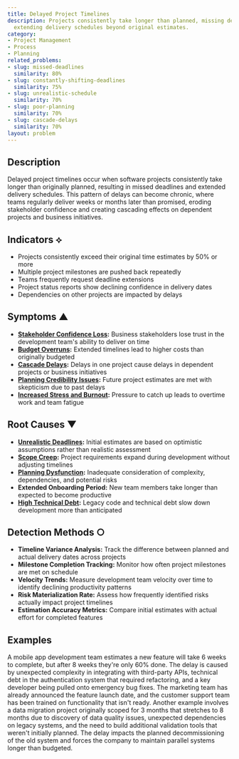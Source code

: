 ```yaml
---
title: Delayed Project Timelines
description: Projects consistently take longer than planned, missing deadlines and
  extending delivery schedules beyond original estimates.
category:
- Project Management
- Process
- Planning
related_problems:
- slug: missed-deadlines
  similarity: 80%
- slug: constantly-shifting-deadlines
  similarity: 75%
- slug: unrealistic-schedule
  similarity: 70%
- slug: poor-planning
  similarity: 70%
- slug: cascade-delays
  similarity: 70%
layout: problem
---
```


## Description

Delayed project timelines occur when software projects consistently take longer than originally planned, resulting in missed deadlines and extended delivery schedules. This pattern of delays can become chronic, where teams regularly deliver weeks or months later than promised, eroding stakeholder confidence and creating cascading effects on dependent projects and business initiatives.

## Indicators ⟡

- Projects consistently exceed their original time estimates by 50% or more
- Multiple project milestones are pushed back repeatedly
- Teams frequently request deadline extensions
- Project status reports show declining confidence in delivery dates
- Dependencies on other projects are impacted by delays

## Symptoms ▲

- **[Stakeholder Confidence Loss](stakeholder-confidence-loss.md):** Business stakeholders lose trust in the development team's ability to deliver on time
- **[Budget Overruns](budget-overruns.md):** Extended timelines lead to higher costs than originally budgeted
- **[Cascade Delays](cascade-delays.md):** Delays in one project cause delays in dependent projects or business initiatives
- **[Planning Credibility Issues](planning-credibility-issues.md):** Future project estimates are met with skepticism due to past delays
- **[Increased Stress and Burnout](increased-stress-and-burnout.md):** Pressure to catch up leads to overtime work and team fatigue

## Root Causes ▼

- **[Unrealistic Deadlines](unrealistic-deadlines.md):** Initial estimates are based on optimistic assumptions rather than realistic assessment
- **[Scope Creep](scope-creep.md):** Project requirements expand during development without adjusting timelines
- **[Planning Dysfunction](planning-dysfunction.md):** Inadequate consideration of complexity, dependencies, and potential risks
- **Extended Onboarding Period:** New team members take longer than expected to become productive
- **[High Technical Debt](high-technical-debt.md):** Legacy code and technical debt slow down development more than anticipated

## Detection Methods ○

- **Timeline Variance Analysis:** Track the difference between planned and actual delivery dates across projects
- **Milestone Completion Tracking:** Monitor how often project milestones are met on schedule
- **Velocity Trends:** Measure development team velocity over time to identify declining productivity patterns
- **Risk Materialization Rate:** Assess how frequently identified risks actually impact project timelines
- **Estimation Accuracy Metrics:** Compare initial estimates with actual effort for completed features

## Examples

A mobile app development team estimates a new feature will take 6 weeks to complete, but after 8 weeks they're only 60% done. The delay is caused by unexpected complexity in integrating with third-party APIs, technical debt in the authentication system that required refactoring, and a key developer being pulled onto emergency bug fixes. The marketing team has already announced the feature launch date, and the customer support team has been trained on functionality that isn't ready. Another example involves a data migration project originally scoped for 3 months that stretches to 8 months due to discovery of data quality issues, unexpected dependencies on legacy systems, and the need to build additional validation tools that weren't initially planned. The delay impacts the planned decommissioning of the old system and forces the company to maintain parallel systems longer than budgeted.